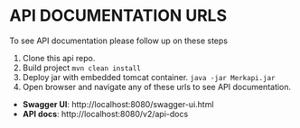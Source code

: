 # API DOCUMENTATION URLS

To see API documentation please follow up on these steps

1. Clone this api repo. 
2. Build project `mvn clean install`
3. Deploy jar with embedded tomcat container. `java -jar Merkapi.jar`
4. Open browser and navigate any of these urls to see API documentation.
 - **Swagger UI**: http://localhost:8080/swagger-ui.html
 - **API docs**: http://localhost:8080/v2/api-docs
